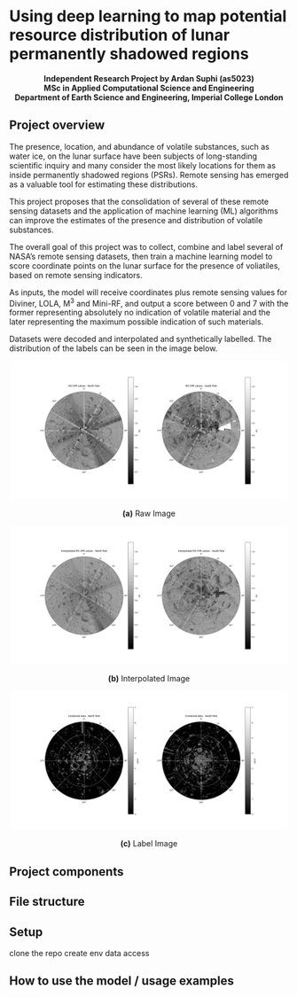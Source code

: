 # Using deep learning to map potential resource distribution of lunar permanently shadowed regions

<p style="text-align: center;">
<strong>Independent Research Project by Ardan Suphi (as5023)</strong><br>
<strong>MSc in Applied Computational Science and Engineering</strong><br>
<strong>Department of Earth Science and Engineering, Imperial College London</strong>
</p>

## Project overview
The presence, location, and abundance of volatile substances, such as water ice, on the lunar surface have been subjects of long-standing scientific inquiry and many consider the most likely locations for them as inside permanently shadowed regions (PSRs). Remote sensing has emerged as a valuable tool for estimating these distributions.

This project proposes that the consolidation of several of these remote sensing datasets and the application of machine learning (ML) algorithms can improve the estimates of the presence and
distribution of volatile substances.

The overall goal of this project was to collect, combine and label several of NASA’s remote sensing datasets, then train a machine learning model to score coordinate points on the lunar surface for the presence of voliatiles, based on remote sensing indicators.

As inputs, the model will receive coordinates plus remote sensing values for Diviner, LOLA, M<sup>3</sup> and Mini-RF, and output a score between 0 and 7 with the former representing absolutely no indication of volatile material and the later representing the maximum possible indication of such materials.

Datasets were decoded and interpolated and synthetically labelled. The distribution of the labels can be seen in the image below.

<div style="text-align: center;">
    <img src="data/M3/M3.png" alt="Raw Image" width="500"/>
    <p><strong>(a)</strong> Raw Image</p>
</div>

<div style="text-align: center;">
    <img src="data/M3/M3_interp.png" alt="Interpolated Image" width="500"/>
    <p><strong>(b)</strong> Interpolated Image</p>
</div>

<div style="text-align: center;">
    <img src="data/Combined_data.png" alt="Label Image" width="500"/>
    <p><strong>(c)</strong> Label Image</p>
</div>

## Project components

## File structure

## Setup
clone the repo
create env
data access


## How to use the model / usage examples 